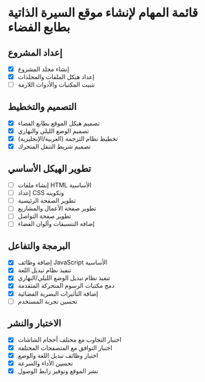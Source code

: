 # قائمة المهام لإنشاء موقع السيرة الذاتية بطابع الفضاء

## إعداد المشروع
- [x] إنشاء مجلد المشروع
- [x] إعداد هيكل الملفات والمجلدات
- [ ] تثبيت المكتبات والأدوات اللازمة

## التصميم والتخطيط
- [x] تصميم هيكل الموقع بطابع الفضاء
- [x] تصميم الوضع الليلي والنهاري
- [x] تخطيط نظام الترجمة (العربية/الإنجليزية)
- [x] تصميم شريط التنقل المتحرك

## تطوير الهيكل الأساسي
- [ ] إنشاء ملفات HTML الأساسية
- [ ] إعداد CSS وتكوينه
- [ ] تطوير الصفحة الرئيسية
- [ ] تطوير صفحة الأعمال والمشاريع
- [ ] تطوير صفحة التواصل
- [ ] إضافة التنسيقات وألوان الفضاء

## البرمجة والتفاعل
- [x] إضافة وظائف JavaScript الأساسية
- [x] تنفيذ نظام تبديل اللغة
- [x] تنفيذ نظام تبديل الوضع الليلي/النهاري
- [x] دمج مكتبات الرسوم المتحركة المتقدمة
- [x] إضافة التأثيرات البصرية الفضائية
- [ ] تحسين تجربة المستخدم

## الاختبار والنشر
- [x] اختبار التجاوب مع مختلف أحجام الشاشات
- [x] اختبار التوافق مع المتصفحات المختلفة
- [x] اختبار وظائف تبديل اللغة والوضع
- [x] تحسين الأداء والسرعة
- [x] نشر الموقع وتوفير رابط الوصول
